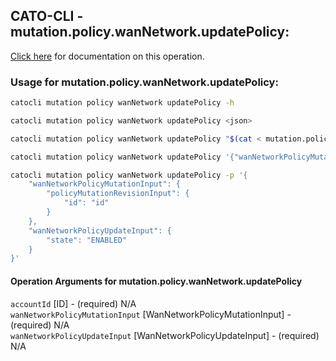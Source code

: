
## CATO-CLI - mutation.policy.wanNetwork.updatePolicy:
[Click here](https://api.catonetworks.com/documentation/#mutation-mutation.policy.wanNetwork.updatePolicy) for documentation on this operation.

### Usage for mutation.policy.wanNetwork.updatePolicy:

```bash
catocli mutation policy wanNetwork updatePolicy -h

catocli mutation policy wanNetwork updatePolicy <json>

catocli mutation policy wanNetwork updatePolicy "$(cat < mutation.policy.wanNetwork.updatePolicy.json)"

catocli mutation policy wanNetwork updatePolicy '{"wanNetworkPolicyMutationInput":{"policyMutationRevisionInput":{"id":"id"}},"wanNetworkPolicyUpdateInput":{"state":"ENABLED"}}'

catocli mutation policy wanNetwork updatePolicy -p '{
    "wanNetworkPolicyMutationInput": {
        "policyMutationRevisionInput": {
            "id": "id"
        }
    },
    "wanNetworkPolicyUpdateInput": {
        "state": "ENABLED"
    }
}'
```

#### Operation Arguments for mutation.policy.wanNetwork.updatePolicy ####

`accountId` [ID] - (required) N/A    
`wanNetworkPolicyMutationInput` [WanNetworkPolicyMutationInput] - (required) N/A    
`wanNetworkPolicyUpdateInput` [WanNetworkPolicyUpdateInput] - (required) N/A    
